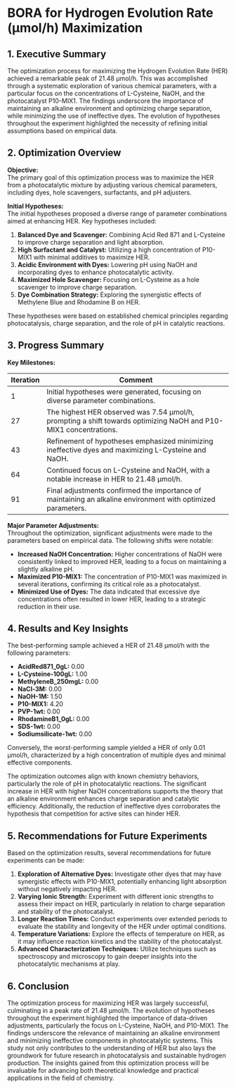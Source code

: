 # BORA for Hydrogen Evolution Rate (µmol/h) Maximization 

## 1. Executive Summary

The optimization process for maximizing the Hydrogen Evolution Rate (HER) achieved a remarkable peak of 21.48 µmol/h. This was accomplished through a systematic exploration of various chemical parameters, with a particular focus on the concentrations of L-Cysteine, NaOH, and the photocatalyst P10-MIX1. The findings underscore the importance of maintaining an alkaline environment and optimizing charge separation, while minimizing the use of ineffective dyes. The evolution of hypotheses throughout the experiment highlighted the necessity of refining initial assumptions based on empirical data.

## 2. Optimization Overview

**Objective:**  
The primary goal of this optimization process was to maximize the HER from a photocatalytic mixture by adjusting various chemical parameters, including dyes, hole scavengers, surfactants, and pH adjusters.

**Initial Hypotheses:**  
The initial hypotheses proposed a diverse range of parameter combinations aimed at enhancing HER. Key hypotheses included:

1. **Balanced Dye and Scavenger:** Combining Acid Red 871 and L-Cysteine to improve charge separation and light absorption.
2. **High Surfactant and Catalyst:** Utilizing a high concentration of P10-MIX1 with minimal additives to maximize HER.
3. **Acidic Environment with Dyes:** Lowering pH using NaOH and incorporating dyes to enhance photocatalytic activity.
4. **Maximized Hole Scavenger:** Focusing on L-Cysteine as a hole scavenger to improve charge separation.
5. **Dye Combination Strategy:** Exploring the synergistic effects of Methylene Blue and Rhodamine B on HER.

These hypotheses were based on established chemical principles regarding photocatalysis, charge separation, and the role of pH in catalytic reactions.

## 3. Progress Summary

**Key Milestones:**

| Iteration | Comment                                                                                                           |
|-----------|------------------------------------------------------------------------------------------------------------------|
| 1         | Initial hypotheses were generated, focusing on diverse parameter combinations.                                   |
| 27        | The highest HER observed was 7.54 µmol/h, prompting a shift towards optimizing NaOH and P10-MIX1 concentrations. |
| 43        | Refinement of hypotheses emphasized minimizing ineffective dyes and maximizing L-Cysteine and NaOH.              |
| 64        | Continued focus on L-Cysteine and NaOH, with a notable increase in HER to 21.48 µmol/h.                        |
| 91        | Final adjustments confirmed the importance of maintaining an alkaline environment with optimized parameters.      |

**Major Parameter Adjustments:**  
Throughout the optimization, significant adjustments were made to the parameters based on empirical data. The following shifts were notable:

- **Increased NaOH Concentration:** Higher concentrations of NaOH were consistently linked to improved HER, leading to a focus on maintaining a slightly alkaline pH.
- **Maximized P10-MIX1:** The concentration of P10-MIX1 was maximized in several iterations, confirming its critical role as a photocatalyst.
- **Minimized Use of Dyes:** The data indicated that excessive dye concentrations often resulted in lower HER, leading to a strategic reduction in their use.

## 4. Results and Key Insights

The best-performing sample achieved a HER of 21.48 µmol/h with the following parameters:

- **AcidRed871_0gL:** 0.00
- **L-Cysteine-100gL:** 1.00
- **MethyleneB_250mgL:** 0.00
- **NaCl-3M:** 0.00
- **NaOH-1M:** 1.50
- **P10-MIX1:** 4.20
- **PVP-1wt:** 0.00
- **RhodamineB1_0gL:** 0.00
- **SDS-1wt:** 0.00
- **Sodiumsilicate-1wt:** 0.00

Conversely, the worst-performing sample yielded a HER of only 0.01 µmol/h, characterized by a high concentration of multiple dyes and minimal effective components.

The optimization outcomes align with known chemistry behaviors, particularly the role of pH in photocatalytic reactions. The significant increase in HER with higher NaOH concentrations supports the theory that an alkaline environment enhances charge separation and catalytic efficiency. Additionally, the reduction of ineffective dyes corroborates the hypothesis that competition for active sites can hinder HER.

## 5. Recommendations for Future Experiments

Based on the optimization results, several recommendations for future experiments can be made:

1. **Exploration of Alternative Dyes:** Investigate other dyes that may have synergistic effects with P10-MIX1, potentially enhancing light absorption without negatively impacting HER.
2. **Varying Ionic Strength:** Experiment with different ionic strengths to assess their impact on HER, particularly in relation to charge separation and stability of the photocatalyst.
3. **Longer Reaction Times:** Conduct experiments over extended periods to evaluate the stability and longevity of the HER under optimal conditions.
4. **Temperature Variations:** Explore the effects of temperature on HER, as it may influence reaction kinetics and the stability of the photocatalyst.
5. **Advanced Characterization Techniques:** Utilize techniques such as spectroscopy and microscopy to gain deeper insights into the photocatalytic mechanisms at play.

## 6. Conclusion

The optimization process for maximizing HER was largely successful, culminating in a peak rate of 21.48 µmol/h. The evolution of hypotheses throughout the experiment highlighted the importance of data-driven adjustments, particularly the focus on L-Cysteine, NaOH, and P10-MIX1. The findings underscore the relevance of maintaining an alkaline environment and minimizing ineffective components in photocatalytic systems. This study not only contributes to the understanding of HER but also lays the groundwork for future research in photocatalysis and sustainable hydrogen production. The insights gained from this optimization process will be invaluable for advancing both theoretical knowledge and practical applications in the field of chemistry.